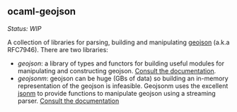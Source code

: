ocaml-geojson
-------------

*Status: WIP*

A collection of libraries for parsing, building and manipulating [geojson][] (a.k.a RFC7946). There are two libraries:

 - *geojson*: a library of types and functors for building useful modules for manipulating and constructing geojson. [Consult the documentation](https://patricoferris.github.io/ocaml-geojson/geojson/index.html).
 - *geojsonm*: geojson can be huge (GBs of data) so building an in-memory representation of the geojson is infeasible. Geojsonm uses the excellent [jsonm]() to provide functions to manipulate geojson using a streaming parser. [Consult the documentation](https://patricoferris.github.io/ocaml-geojson/geojsonm/Geojsonm/index.html)

[geojson]: https://datatracker.ieft.org/doc/html/rfc7946
